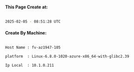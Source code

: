 
   
#### This Page Create at:

```bash

2025-02-05 - 08:51:28 UTC

```

#### Create By Machine:

```bash

Host Name : fv-az1947-105

platform  : Linux-6.8.0-1020-azure-x86_64-with-glibc2.39

Ip Local  : 10.1.0.211

```

